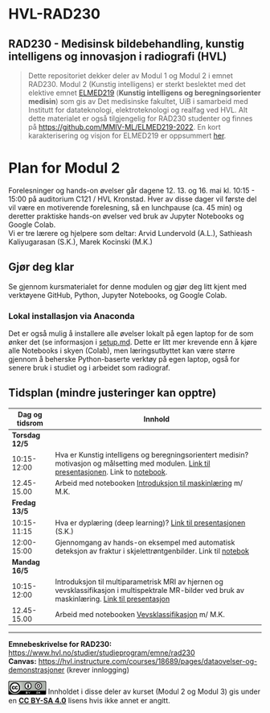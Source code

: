 # HVL-RAD230
## RAD230 - Medisinsk bildebehandling, kunstig intelligens og innovasjon i radiografi (HVL)

> Dette repositoriet dekker deler av Modul 1 og Modul 2 i emnet RAD230. Modul 2 (Kunstig intelligens) er sterkt beslektet med det elektive emnet [ELMED219](https://www.uib.no/emne/ELMED219) (**Kunstig intelligens og beregningsorienter medisin**) som gis av Det medisinske fakultet, UiB i samarbeid med Institutt for datateknologi, elektroteknologi og 
realfag ved HVL. Alt dette materialet er også tilgjengelig for RAD230 studenter og finnes på https://github.com/MMIV-ML/ELMED219-2022. En kort karakterisering og visjon for ELMED219 er oppsummert [her](https://docs.google.com/presentation/d/e/2PACX-1vQ2goLSZsIjeCQrjUnA4lfnXe2wgsgDpUXWe8be4K_pTqo4OD9qELxDlJyKknYVdCjJ34-Q4gcu-yYx/pub?start=false&loop=false&delayms=3000).


# Plan for Modul 2

Forelesninger og hands-on øvelser går dagene 12. 13. og 16. mai kl. 10:15 - 15:00 på auditorium C121 / HVL Kronstad. Hver av disse dager vil første del vil være en motiverende forelesning, så en lunchpause (ca. 45 min) og deretter praktiske hands-on øvelser ved bruk av Jupyter Notebooks og Google Colab.<br>
Vi er tre lærere og hjelpere som deltar: Arvid Lundervold (A.L.), Sathieash Kaliyugarasan (S.K.), Marek Kocinski (M.K.)


## Gjør deg klar

Se gjennom kursmaterialet for denne modulen og gjør deg litt kjent med verktøyene GitHub, Python, Jupyter Notebooks, og Google Colab. 

### Lokal installasjon via Anaconda
Det er også mulig å installere alle øvelser lokalt på egen laptop for de som ønker det (se informasjon i [setup.md](https://...).
Dette er litt mer krevende enn å kjøre alle Notebooks i skyen (Colab), men læringsutbyttet kan være større gjennom å beherske Python-baserte verktøy på egen laptop, også for senere bruk i studiet og i arbeidet som radiograf.


## Tidsplan (mindre justeringer kan opptre)

| Dag og tidsrom |  Innhold
|----------------|------------
|**Torsdag 12/5**|                                                  
|10:15-12:00     | Hva er Kunstig intelligens og beregningsorientert medisin? motivasjon og målsetting med modulen. [Link til presentasjonen](https://...). Link to [notebook](https://...).
|12.45-15.00 | Arbeid med notebooken [Introduksjon til maskinlæring](https://...) m/ M.K.
|**Fredag 13/5** |                                                
|10:15-11:15     | Hva er dyplæring (deep learning)? [Link til presentasjonen](https://...) (S.K.)
|12:00-15:00     | Gjennomgang av hands-on eksempel med automatisk deteksjon av fraktur i skjelettrøntgenbilder. Link til [notebok](https://...)
|**Mandag 16/5** |                                             
|10:15-12:00     | Introduksjon til multiparametrisk MRI av hjernen og vevsklassifikasjon i multispektrale MR-bilder ved bruk av maskinlæring. [Link til presentasjon](https://...)
|12.45-15.00     | Arbeid med notebooken [Vevsklassifikasjon](https://...) m/ M.K.
                           
_______________________________



**Emnebeskrivelse for RAD230:** https://www.hvl.no/studier/studieprogram/emne/rad230 <br>
**Canvas:** https://hvl.instructure.com/courses/18689/pages/dataovelser-og-demonstrasjoner (krever innlogging)


<img src="./assets/cc_by_sa.png" width="75"> Innholdet i disse deler av kurset (Modul 2 og Modul 3) gis under en <b><a href="http://creativecommons.org/licenses/by-sa/4.0">CC BY-SA 4.0</a></b> lisens hvis ikke annet er angitt.

<!--
## Innhold og oppbygning
Utdanningen har medisinsk bildebehandling som faglig profil der kunnskap om biologiske basalfag, bildebehandlingsmetoder, bildeanalyser og visualisering av medisinske bilder står sentralt. Sentralt i emnet er tema knyttet til hvordan avansert bildebehandling og kunstig intelligens kan komme pasienten til nytte.  Kunstig intelligens og innovasjon innen medisinsk bildebehandling står også sentralt. 

## Læringsutbytte

En student med fullført emne skal ha følgende totale læringsutbytte definert i kunnskap, ferdigheter og generell kompetanse:

### Kunnskap:
Studenten…    

- har bred kunnskap om hvordan normale og patofysiologiske prosesser kan visualiseres ved hjelp av ulike metoder for bildebehandling
- har kunnskap om grunnleggende prinsipper for bildebaserte biomarkører
- har bred kunnskap om prinsipper og metoder for bildebehandling og dens betydning for bildekvalitet og diagnostisk bruk
- har kunnskap om prinsipper for kunstig intelligens (KI) anvendt innen medisinsk bildefremstilling og bildebehandling

### Ferdigheter:
Studenten…

- kan beherske ulike bildebehandlingsmetoder for å visualisere vanlig forekommende patologi
- *vise til nytteverdi og utfordringer ved bruk av kunstig intelligens innen bildediagnostikk og behandling
- kan beherske ulike bildebehandlingsteknikker og vurdere sammenhengen mellom disse og bildekvalitet


### Generell kompetanse
Studenten…

- kan vurdere bildebehandlingsmetoder innen radiografi som grunnlag for sikker diagnostikk
- har innsikt i og kan bidra til kunnskapsutvikling innen fagområdet medisinsk avbildning og bildebehandling
- *kjenner til nytenkning og innovasjonsprosesser for å bidra til en bærekraftig og ansvarlig utvikling innen radiografi


## Anbefalte forkunnskaper
RAD200, RAD210, RADP2, RAD220 og RADP3 


## Undervisnings- og læringsformer
I dette emnet vil studentaktive læringsformer benyttes for å involvere studentene i teoretisk læring, muliggjøre praktisk utprøving av teoretiske prinsipper og ferdigheter, og for å legge til rette for diskusjoner, samarbeidslæring og øvelse i å presentere relevant stoff. Arbeid i grupper vil stå i fokus i emnet. Ulike arbeidsformer er gruppearbeid, forelesninger og selvstudier, teambased learning, seminar, laboratorieøvelser på SimArena. Digitale læringsressurser vil benyttes, blant annet som forberedelser til undervisning og laboratorieøvelser. 

## Arbeidskrav
Følgende obligatoriske læringsaktiviteter må være godkjent for at studenten kan framstille seg til eksamen:

1. Tilstedeværelse 80% i studentaktiv- og erfaringsbasert undervisning

2. Fremlegg på seminar i grupper, 15 minutters varighet. Digital presentasjonsform, 2 forsøk

 Læringsaktiviteten er gyldig i 4 semestre.  

## Vurderingsform

### Hjemmeeksamen over 4 dager
Digital presentasjon med bilde, tekst og tale av selvvalgt tema (videoformat), 10 minutter presentasjon.

### Vurderingsuttrykk
Gradert karakterskala A til F, der A til E er beståtte karakterer og F er ikke bestått.

-->
